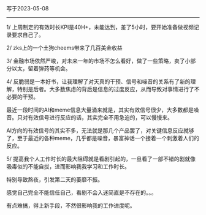 写于2023-05-08

-----

1/ 上周制定的有效时长KPI是40H+，未能达到，差了5小时，要开始准备做视频记录要求自己了。

2/ zks上的一个土狗cheems带来了几百美金收益

3/ 金融市场依然严峻，对未来一年的市场不怎么看好，做了一些策略，卖了小部分以太，留着弹药等机会。

4/ 反脆弱是一本好书，让我理解了对天真的干预、信号和噪音的关系有了新的理解，特别是后者。大多数焦虑的背后是信息的过度反应，从而导致对事情进行了不必要的干预。

最近一段时间的AI和meme信息大量涌来就是，其实有效信号很少，大多数都是噪音。只对有效信号进行反应的话，其实完全不用急迫的，可以慢慢来。

AI方向的有效信号的其实不多，无法就是那几个产品罢了，对关键信息反应就够了，至于最近的各种meme，几乎都是噪音，暴富神话一个接着一个刺激着人们的反应。

5/ 提高我个人工作时长的最大阻碍就是看剧引起的，一旦看了一部不错的剧就像吸毒似的不能自拔，进而影响我我学习和工作时长。

特别导致熬夜，引发第二天的萎靡不振。

感觉自己完全不能信任自己，看剧不会入迷简直是不存在的。。。

有点难搞，得上新手段，不然很影响我的工作进度呢。
